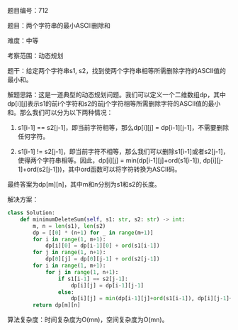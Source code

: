 题目编号：712

题目：两个字符串的最小ASCII删除和

难度：中等

考察范围：动态规划

题干：给定两个字符串s1, s2，找到使两个字符串相等所需删除字符的ASCII值的最小和。

解题思路：这是一道典型的动态规划问题。我们可以定义一个二维数组dp，其中dp[i][j]表示s1的前i个字符和s2的前j个字符相等所需删除字符的ASCII值的最小和。那么我们可以分为以下两种情况：

1. s1[i-1] == s2[j-1]，即当前字符相等，那么dp[i][j] = dp[i-1][j-1]，不需要删除任何字符。

2. s1[i-1] != s2[j-1]，即当前字符不相等，那么我们可以删除s1[i-1]或者s2[j-1]，使得两个字符串相等。因此，dp[i][j] = min(dp[i-1][j]+ord(s1[i-1]), dp[i][j-1]+ord(s2[j-1]))，其中ord函数可以将字符转换为ASCII码。

最终答案为dp[m][n]，其中m和n分别为s1和s2的长度。

解决方案：

```python
class Solution:
    def minimumDeleteSum(self, s1: str, s2: str) -> int:
        m, n = len(s1), len(s2)
        dp = [[0] * (n+1) for _ in range(m+1)]
        for i in range(1, m+1):
            dp[i][0] = dp[i-1][0] + ord(s1[i-1])
        for j in range(1, n+1):
            dp[0][j] = dp[0][j-1] + ord(s2[j-1])
        for i in range(1, m+1):
            for j in range(1, n+1):
                if s1[i-1] == s2[j-1]:
                    dp[i][j] = dp[i-1][j-1]
                else:
                    dp[i][j] = min(dp[i-1][j]+ord(s1[i-1]), dp[i][j-1]+ord(s2[j-1]))
        return dp[m][n]
```

算法复杂度：时间复杂度为O(mn)，空间复杂度为O(mn)。